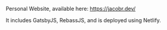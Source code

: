 Personal Website, available here: https://jacobr.dev/

It includes GatsbyJS, RebassJS, and is deployed using Netlify.
